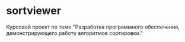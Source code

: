 # sortviewer
Курсовой проект по теме "Разработка программного обеспечения, демонстрирующего работу алгоритмов сортировки."
